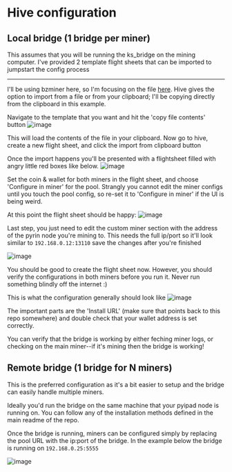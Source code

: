 # Hive configuration
## Local bridge (1 bridge per miner)
This assumes that you will be running the ks_bridge on the mining computer. I've provided 2 template flight sheets that can be imported to jumpstart the config process 

---

I'll be using bzminer here, so I'm focusing on the file [here](misc/hive-templates/pyi_srb_local_adapter.json). Hive gives the option to import from a file or from your clipboard; I'll be copying directly from the clipboard in this example. 

Navigate to the template that you want and hit the 'copy file contents' button
![image](https://github.com/Pyrinpyi/pyipad-stratum-bridge/assets/138370658/a72add34-0629-42dd-a3fc-4ff10cc7c89b)


This will load the contents of the file in your clipboard. Now go to hive, create a new flight sheet, and click the import from clipboard button


Once the import happens you'll be presented with a flightsheet filled with angry little red boxes like below.
![image](https://github.com/Pyrinpyi/pyipad-stratum-bridge/assets/138370658/acd36eb5-eb2e-450d-81a8-b4e25fde005a)



 Set the coin & wallet for both miners in the flight sheet, and choose 'Configure in miner' for the pool. Strangly you cannot edit the miner configs until you touch the pool config, so re-set it to 'Configure in miner' if the UI is being weird. 
 
At this point the flight sheet should be happy:
![image](https://github.com/Pyrinpyi/pyipad-stratum-bridge/assets/138370658/c7a97f5f-3967-405b-92ce-913794c2131c)

Last step, you just need to edit the custom miner section with the address of the pyrin node you're mining to. This needs the full ip/port so it'll look similar to `192.168.0.12:13110` save the changes after you're finished

![image](https://github.com/Pyrinpyi/pyipad-stratum-bridge/assets/138370658/6756d318-76a2-4eec-b784-15db3dc6d02a)



You should be good to create the flight sheet now. However, you should verify the configurations in both miners before you run it. Never run something blindly off the internet :)

This is what the configuration generally should look like
![image](https://github.com/Pyrinpyi/pyipad-stratum-bridge/assets/138370658/60092d7f-17c3-4ccb-b986-5c37e64249d5)



The important parts are the 'Install URL' (make sure that points back to this repo somewhere) and double check that your wallet address is set correctly. 

You can verify that the bridge is working by either feching miner logs, or checking on the main miner--if it's mining then the bridge is working!



## Remote bridge (1 bridge for N miners)
This is the preferred configuration as it's a bit easier to setup and the bridge can easily handle multiple miners.

Ideally you'd run the bridge on the same machine that your pyipad node is running on. You can follow any of the installation methods defined in the main readme of the repo.

Once the bridge is running, miners can be configured simply by replacing the pool URL with the ip:port of the bridge. In the example below the bridge is running on `192.168.0.25:5555`

![image](https://github.com/Pyrinpyi/pyipad-stratum-bridge/assets/138370658/28c62e9e-47ed-418c-9558-dad54d417688)





